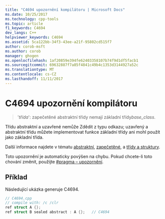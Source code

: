 ```yaml
---
title: "C4694 upozornění kompilátoru | Microsoft Docs"
ms.date: 10/25/2017
ms.technology: cpp-tools
ms.topic: article
f1_keywords: C4694
dev_langs: C++
helpviewer_keywords: C4694
ms.assetid: 5ca122bb-34f3-43ee-a21f-95802cd515f7
author: corob-msft
ms.author: corob
manager: ghogen
ms.openlocfilehash: 1af20859e394fe62403358107b74f9d1df5facb1
ms.sourcegitcommit: 69632887f7a85f4841c49b4c1353d3144927a52c
ms.translationtype: MT
ms.contentlocale: cs-CZ
ms.lasthandoff: 11/11/2017
---
```

# <a name="compiler-warning-c4694"></a>C4694 upozornění kompilátoru

> '*třída*': zapečetěné abstraktní třídy nemají základní třídy*base_class*.

Třídu abstraktní a uzavřené nemůže Zdědit z typu odkazu; uzavřený a abstraktní třídu můžete implementovat funkce základní třídy ani mohl použít jako základní třída.

Další informace najdete v tématu [abstraktní](../../windows/abstract-cpp-component-extensions.md), [zapečetěné](../../windows/sealed-cpp-component-extensions.md), a [třídy a struktury](../../windows/classes-and-structs-cpp-component-extensions.md).

Toto upozornění je automaticky povýšen na chybu. Pokud chcete-li toto chování změnit, použijte [#pragma – upozornění](../../preprocessor/warning.md).

## <a name="example"></a>Příklad

Následující ukázka generuje C4694.

```cpp
// C4694.cpp
// compile with: /c /clr
ref struct A {};
ref struct B sealed abstract : A {};   // C4694
```